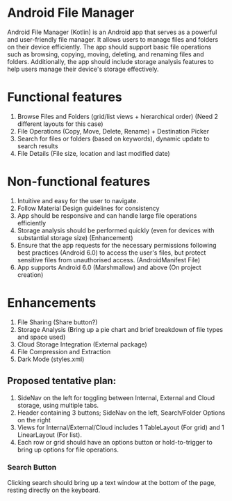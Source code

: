 # Android File Manager

Android File Manager (Kotlin) is an Android app that serves as a powerful and user-friendly file manager. It allows users to manage files and folders on their device efficiently. The app should support basic file operations such as browsing, copying, moving, deleting, and renaming files and folders. Additionally, the app should include storage analysis features to help users manage their device's storage effectively.

# Functional features
1. Browse Files and Folders (grid/list views + hierarchical order) (Need 2 different layouts for this case)
2. File Operations (Copy, Move, Delete, Rename) + Destination Picker
3. Search for files or folders (based on keywords), dynamic update to search results
4. File Details (File size, location and last modified date)

# Non-functional features
1. Intuitive and easy for the user to navigate.
2. Follow Material Design guidelines for consistency
3. App should be responsive and can handle large file operations efficiently
4. Storage analysis should be performed quickly (even for devices with substantial storage size) (Enhancement)
5. Ensure that the app requests for the necessary permissions following best practices (Android 6.0) to access the user's files, but protect sensitive files from unauthorised access. (AndroidManifest File)
6. App supports Android 6.0 (Marshmallow) and above (On project creation)

# Enhancements
1. File Sharing (Share button?)
2. Storage Analysis (Bring up a pie chart and brief breakdown of file types and space used)
3. Cloud Storage Integration (External package)
4. File Compression and Extraction
5. Dark Mode (styles.xml)

## Proposed tentative plan:
1. SideNav on the left for toggling between Internal, External and Cloud storage, using multiple tabs.
2. Header containing 3 buttons; SideNav on the left, Search/Folder Options on the right
4. Views for Internal/External/Cloud includes 1 TableLayout (For grid) and 1 LinearLayout (For list).
5. Each row or grid should have an options button or hold-to-trigger to bring up options for file operations.

### Search Button
Clicking search should bring up a text window at the bottom of the page, resting directly on the keyboard.
